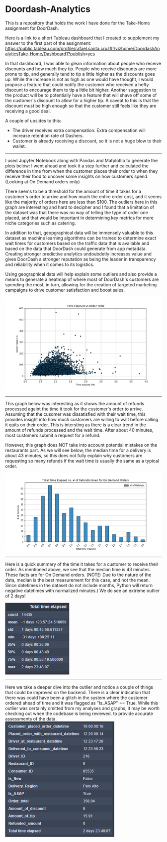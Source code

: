 # Doordash-Analytics

This is a repository that holds the work I have done for the Take-Home assignment for DoorDash.

Here is a link to a short Tableau dashboard that I created to supplement my answer to the first part of the assignment:
https://public.tableau.com/profile/rafael.santa.cruz#!/vizhome/DoordashAnalyticsTake-Home/Dashboard1?publish=yes

In that dashboard, I was able to glean information about people who receive discounts and how much they tip. People who receive discounts are more prone to tip, and generally tend to tip a little higher as the discounts goes up. While the increase is not as high as one would have thought, I would propose a feature that could notify the customer who received a hefty disocunt to encourage them to tip a little bit higher. 
Another suggestion to the product will be to potentially have a feature that will shave off some of the customer's discount to allow for a higher tip. A caveat to this is that the discount must be high enough so that the customer still feels like they are receiving a good deal. 

A couple of upsides to this:
* The driver receives extra compensation. Extra compensation will increase retention rate of Dashers.
* Customer is already receiving a discount, so it is not a huge blow to their wallet.

 ---------------------
 
 I used Jupyter Notebook along with Pandas and Matplotlib to generate the plots below:
 I went ahead and took it a step further and calculated the difference in time from when the customer places their order to when they receive their food to uncover some insights on how customers spend. (Looking at On Demand orders only)

There seems to be a threshold for the amount of time it takes for a customer's order to arrive and how much the entire order cost, and it seems like the majority of orders here are less than $100. The outliers here in this graph are interesting and hard to decipher and I found that a limitation of the dataset was that there was no way of telling the type of order one placed, and that would be important in determining key metrics for more niche categories such as catering. 

In addition to that, geopgraphical data will be immensely valuable to this dataset as machine learning algorithms can be trained to determine exact wait times for customers based on the traffic data that is available and based on the data that DoorDash could generate from app metadata. 
Creating stronger predictive analytics undoubdetly increases value and gives DoorDash a stronger reputation as being the leader in transparency and reliability when it comes to its logistics.

Using geographical data will help explain some outliers and also provide a means to generate a heatmap of where most of DoorDash's customers are spending the most, in turn, allowing for the creation of targeted marketing campaigns to drive customer satisfaction and boost sales.
 
![time_elapsed_vs_order_total](images/time_elapsed_vs_order_total.png)

 ---------------------

This graph below was interesting as it shows the amount of refunds processed againt the time it took for the customer's order to arrive.
Assuming that the cusomer was dissatisfied with their wait time, this provides insight into how much customers are willing to wait before calling it quits on their order. 
This is intersting as there is a clear trend in the amount of refunds processed and the wait time. After about 40 minutes, most customers submit a request for a refund.

However, this graph does NOT take into account potential mistakes on the restaurants part. As we will see below, the median time for a delivery is about 43 minutes, so this does not fully explain why customers are requesting so many refunds if the wait time is usually the same as a typical order.

![time_elapsed_vs_refunds](images/time_elapsed_vs_refunds.png)

 ---------------------
 
Here is a quick summary of the time it takes for a customer to receive their order. As mentioned above, we see that the median time is 43 minutes. These facts are for On Demand orders. 
(NOTE: Due to the nature of the data, median is the best measurement for this case, and not the mean. Since datetimes in the dataset do not include months, Python will return negative datetimes with normalized minutes.)
We do see an extreme outlier of 2 days!


![summary.PNG](images/summary.PNG)

 ---------------------
Here we take a deeper dive into the outlier and notice a couple of things that could be improved on the backend. 
There is a clear indication that there was could have been a glitch in the system where the customer ordered ahead of time and it was flagged as "Is_ASAP" == True.
While this outlier was certainly omitted from my analyses and graphs, it may be worth checking out when the codebase is being reviewed. to provide accurate assessments of the data. 
![outlier_1.PNG](images/outlier_1.PNG)
